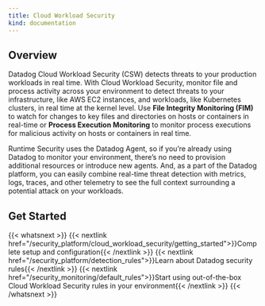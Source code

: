 ```yaml
---
title: Cloud Workload Security
kind: documentation
---
```


## Overview

Datadog Cloud Workload Security (CSW) detects threats to your production workloads in real time. With Cloud Workload Security, monitor file and process activity across your environment to detect threats to your infrastructure, like AWS EC2 instances, and workloads, like Kubernetes clusters, in real time at the kernel level. Use **File Integrity Monitoring (FIM)** to watch for changes to key files and directories on hosts or containers in real-time or **Process Execution Monitoring** to monitor process executions for malicious activity on hosts or containers in real time.

Runtime Security uses the Datadog Agent, so if you’re already using Datadog to monitor your environment, there’s no need to provision additional resources or introduce new agents. And, as a part of the Datadog platform, you can easily combine real-time threat detection with metrics, logs, traces, and other telemetry to see the full context surrounding a potential attack on your workloads.

## Get Started

{{< whatsnext >}}
  {{< nextlink href="/security_platform/cloud_workload_security/getting_started">}}Complete setup and configuration{{< /nextlink >}}
  {{< nextlink href="/security_platform/detection_rules">}}Learn about Datadog security rules{{< /nextlink >}}
  {{< nextlink href="/security_monitoring/default_rules">}}Start using out-of-the-box Cloud Workload Security rules in your environment{{< /nextlink >}}
{{< /whatsnext >}}

